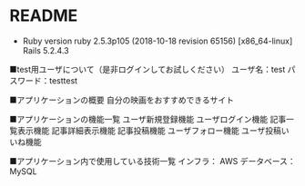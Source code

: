 # README

* Ruby version
ruby 2.5.3p105 (2018-10-18 revision 65156) [x86_64-linux]
Rails 5.2.4.3

■test用ユーザについて（是非ログインしてお試しください）
ユーザ名：test
パスワード：testtest

■アプリケーションの概要
自分の映画をおすすめできるサイト

■アプリケーションの機能一覧
ユーザ新規登録機能
ユーザログイン機能
記事一覧表示機能
記事詳細表示機能
記事投稿機能
ユーザフォロー機能
ユーザ投稿いいね機能

■アプリケーション内で使用している技術一覧
インフラ：
AWS
データベース：
MySQL
